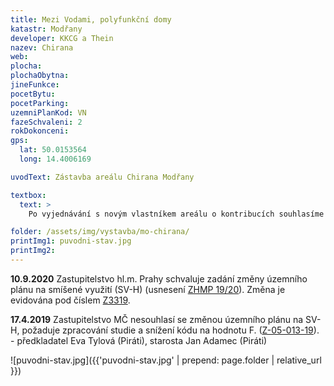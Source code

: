 ```yaml
---
title: Mezi Vodami, polyfunkční domy 
katastr: Modřany
developer: KKCG a Thein
nazev: Chirana
web: 
plocha:
plochaObytna:
jineFunkce:
pocetBytu:
pocetParking:
uzemniPlanKod: VN
fazeSchvaleni: 2
rokDokonceni:
gps:
  lat: 50.0153564
  long: 14.4006169

uvodText: Zástavba areálu Chirana Modřany

textbox:
  text: >
    Po vyjednávání s novým vlastníkem areálu o kontribucích souhlasíme se změnou územního plánu na smíšené využití (SV) při závazku, že zde developer vybuduje 4třídní mateřskou školku a další vybavenost. Jedná se totiž o poslední pozemky v této lokalitě, kde chybějící infrastruktura může reálně vzniknout. Celková výše kontribuce by pak měla odpovídat metodice magistrátu při změnách územního plánu.

folder: /assets/img/vystavba/mo-chirana/
printImg1: puvodni-stav.jpg
printImg2: 
---
```


**10.9.2020** Zastupitelstvo hl.m. Prahy schvaluje zadání změny územního plánu na smíšené využití (SV-H) (usnesení [ZHMP 19/20](https://www.praha.eu/jnp/cz/o_meste/primator_a_volene_organy/zastupitelstvo/vysledky_hlasovani/index.html?periodId=33394&meeting=19&s=true&votingId=52832)). Změna je evidována pod číslem [Z3319](https://app.iprpraha.cz/napp/zmeny/?id=348&action=view&presenter=Articlezmenyupravy).

**17.4.2019** Zastupitelstvo MČ nesouhlasí se změnou územního plánu na SV-H, požaduje zpracování studie a snížení kódu na hodnotu F.  ([Z-05-013-19](https://www.praha12.cz/assets/File.ashx?id_org=80112&id_dokumenty=81589)).  - předkladatel Eva Tylová (Piráti), starosta Jan Adamec (Piráti)

![puvodni-stav.jpg]({{'puvodni-stav.jpg' | prepend: page.folder | relative_url }})

